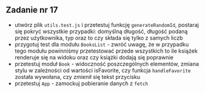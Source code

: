 ## Zadanie nr 17

- utwórz plik `utils.test.js` i przetestuj funkcję `generateRandomId`, postaraj się pokryć wszystkie przypadki: domyślną długość, długość podaną przez użytkownika, typ oraz to czy składa się tylko z samych liczb
- przygotuj test dla modułu `BooksList` - zwróć uwagę, że w przypadku tego modułu powinniśmy przetestować przede wszystkich to ile książek renderuje się na widoku oraz czy książki dodają się poprawnie
- przetestuj moduł `Book` - widoczność poszczególnych elementów, zmiana stylu w zależności od wartości isFavorite, czy funkcja `handleFavorite` została wywołana, czy zmienił się tekst przycisku
- przetestuj `App` - zamockuj pobieranie danych z `fetch`
